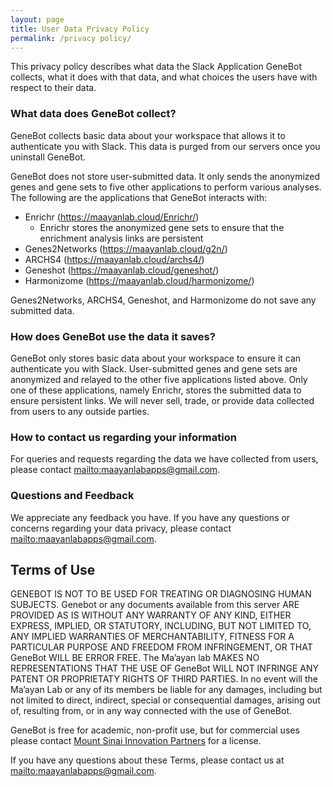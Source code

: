 ```yaml
---
layout: page
title: User Data Privacy Policy
permalink: /privacy policy/
---
```


This privacy policy describes what data the Slack Application GeneBot collects, what it does with that data, and what choices the users have with respect to their data.

### What data does GeneBot collect?

GeneBot collects basic data about your workspace that allows it to authenticate you with Slack. This data is purged from our servers once you uninstall GeneBot.

GeneBot does not store user-submitted data. It only sends the anonymized genes and gene sets to five other applications to perform various analyses. The following are the applications that GeneBot interacts with:
- Enrichr (https://maayanlab.cloud/Enrichr/)
	- Enrichr stores the anonymized gene sets to ensure that the enrichment analysis links are persistent
- Genes2Networks (https://maayanlab.cloud/g2n/)
- ARCHS4 (https://maayanlab.cloud/archs4/)
- Geneshot (https://maayanlab.cloud/geneshot/)
- Harmonizome (https://maayanlab.cloud/harmonizome/)

Genes2Networks, ARCHS4, Geneshot, and Harmonizome do not save any submitted data.

### How does GeneBot use the data it saves?

GeneBot only stores basic data about your workspace to ensure it can authenticate you with Slack. User-submitted genes and gene sets are anonymized and relayed to the other five applications listed above. Only one of these applications, namely Enrichr, stores the submitted data to ensure persistent links. We will never sell, trade, or provide data collected from users to any outside parties.

### How to contact us regarding your information

For queries and requests regarding the data we have collected from users, please contact <mailto:maayanlabapps@gmail.com>.

### Questions and Feedback

We appreciate any feedback you have. If you have any questions or concerns regarding your data privacy, please contact <mailto:maayanlabapps@gmail.com>.


## Terms of Use 

GENEBOT IS NOT TO BE USED FOR TREATING OR DIAGNOSING HUMAN SUBJECTS.
Genebot or any documents available from this server ARE PROVIDED AS IS WITHOUT ANY WARRANTY OF ANY KIND, EITHER EXPRESS, IMPLIED, OR STATUTORY, INCLUDING, BUT NOT LIMITED TO, ANY IMPLIED WARRANTIES OF MERCHANTABILITY, FITNESS FOR A PARTICULAR PURPOSE AND FREEDOM FROM INFRINGEMENT, OR THAT GeneBot WILL BE ERROR FREE. The Ma’ayan lab MAKES NO REPRESENTATIONS THAT THE USE OF GeneBot WILL NOT INFRINGE ANY PATENT OR PROPRIETATY RIGHTS OF THIRD PARTIES.
In no event will the Ma’ayan Lab or any of its members be liable for any damages, including but not limited to direct, indirect, special or consequential damages, arising out of, resulting from, or in any way connected with the use of GeneBot.

GeneBot is free for academic, non-profit use, but for commercial uses please contact [Mount Sinai Innovation Partners](https://ip.mountsinai.org/) for a license.

If you have any questions about these Terms, please contact us at <mailto:maayanlabapps@gmail.com>.

